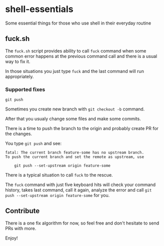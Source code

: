# shell-essentials
Some essential things for those who use shell in their everyday routine

## fuck.sh
The `fuck.sh` script provides ability to call `fuck` command when some common error happens at the previous command call and there is a usual way to fix it.

In those situations you just type `fuck` and the last command will run appropriately.

### Supported fixes

`git push`

Sometimes you create new branch with `git checkout -b` command.

After that you usualy change some files and make some commits.

There is a time to push the branch to the origin and probably create PR for the changes.

You type `git push` and see:

```
fatal: The current branch feature-some has no upstream branch.
To push the current branch and set the remote as upstream, use

    git push --set-upstream origin feature-some
```

There is a typical situation to call `fuck` to the rescue.

The `fuck` command with just five keyboard hits will check your command history, takes last command, call it again, analyze the error and call `git push --set-upstream origin feature-some` for you.

## Contribute

There is a one fix algorithm for now, so feel free and don't hesitate to send PRs with more.

Enjoy!
